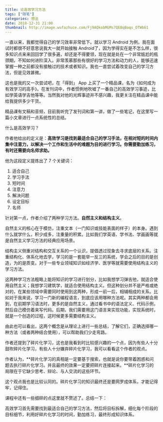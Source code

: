 ```yaml
---
title: 论高效学习方法
tags: ["随笔"]
categories: 想法
date: 2018-12-31 21:00
thumbnail: http://image.wufazhuce.com/Fj9AQkobMGMs7QEBqBoqs_OTWb61
---
```



一直以来，我都觉得自己的学习效率非常低下。就以学习 Android 为例，我在面试时都很不好意思说我大一就开始接触 Android了，因为学得实在是不怎么样，很多知识点来来回回学了很多遍，却还是不得要领，现在就是处在一个非常尴尬的瓶颈期，不知如何进阶深入。非常羡慕那些有很好的学习方法和动力的人，能够迅速掌握一种之前都没有接触过的技术或者知识。我也一直尝试着改变自己的学习方法，但是见效甚微。

这也是我的又一次尝试吧，在「得到」 App 上买了一个精品课，名为《如何成为有效学习的高手》。在发刊词中，作者惯例地吹嘘了一番自己的高效学习事迹，比如学英语学吉他等等。当然我对他的光辉事迹并不感兴趣，我更关注在精品课中能给我提供多少干货。

精品课有文稿和音频，目前我听完了发刊词和第一讲，做了一些笔记，在这里写一篇小文章进行一点系统性的总结。

什么是高效学习？

作者他给出的定义是：**高效学习是找到最适合自己的学习手法，在相对短的时间内集中注意力，以解决一个工作和生活中的难题为目的进行学习。你需要勤加练习，有时还需要向名师求助。**

他为这段定义提炼出了 7 个关键词：

1. 适合自己
2. 学习手法
3. 短时间
4. 注意力
5. 解决问题
6. 设定目标
7. 名师

针对第一点，作者介绍了两种学习方法。**自然主义和结构主义**。

自然主义的核心在于模仿，注重文本（一门知识或技能表面的样子）的本身。遇到什么就学什么，积少成多，注重量的积累。比如我们学英语、学书法、学画画等就是自然主义学习方法的经典应用场景。

结构主义侧重对结构和交互关系的一个认识，提倡透过现象去寻求底层的关系。注重结构化、体系化地去学，学习的是一套能举一反三的系统，学会之后的目的是创造，为的是质变。对于一些专业领域知识如经济学、医学等就需要使用结构主义的学习方法。

这两种学习方法粗略上能将知识的学习进行划分，比如我想学习弹吉他，就适合使用自然主义；我想学习建筑学，就适合使用结构主义。但这种划分并不是严格或绝对的，在某些领域中需要同时使用到这两种，形成一前一后，相辅相成的关系。比如对于我来说，学习一门新的编程语言，到底应该用哪种方法呢。其实两种都会用到，在前期学习语法时，更多的是自然主义，通过看书中的语法定义、代码示例，然后自己模仿着来写代码。后期，我们需要用这门语言来实现功能，实现系统时，就是一个创造的过程，这时候更多需要结构主义。

由此也可以看出，这两个概念是从理论上进行一些总结，了解它们，正确选择哪一种方法（或者两种结合使用），可以帮助我们少走弯路。

作者还提到了碎片化学习，这也是我看到时比较感兴趣的一个点，因为有些人十分鼓吹碎片化学习，有些人十分嫌弃碎片化学习，我可以看看这个作者的观点。

作者认为，**碎片化学习的真相是一定要基于搜索，也就是说你要带着困惑和问题去执行碎片化学习。并且最终的效果一定要把碎片连接起来。**碎片化学习的局限在于它缺少思考、辩论、与人交流的这些环节。

这个观点我也是比较认同的。碎片化学习的知识最终还是要网罗成体系，才能记得牢，记得住。

课程中还有一些细碎的点这里就不赘述了。总结一下：

高效学习首先需要找到最适合自己的学习方法，然后将目标拆解，细化每个阶段的目标细节，利用好碎片化学习的时间，勤加练习，最终形成知识体系。





